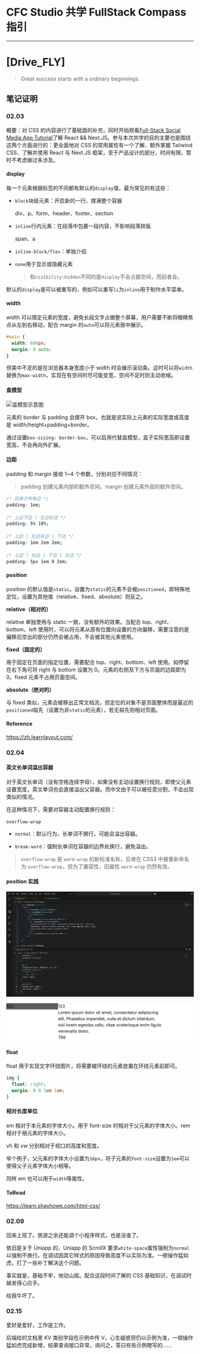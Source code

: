 # CFC Studio 共学 FullStack Compass 指引

---

# [Drive_FLY]

> Great success starts with a ordinary beginnings.

## 笔记证明

<!-- Content_START -->

### 02.03

概要：对 CSS 的内容进行了基础面的补充，同时开始观看[Full-Stack Social Media App Tutorial](https://www.youtube.com/watch?v=o080tU3sd0k)了解 React && Next.JS。参与本次共学的目的主要也是围绕这两个方面进行的：更全面地对 CSS 的常用属性有一个了解、额外掌握 Tailwind CSS、了解并使用 React 与 Next.JS 框架，至于产品设计的部分，时间有限，暂时不考虑做过多涉及。

#### display

每一个元素根据标签的不同都有默认的`display`值，最为常见的有这些：

- `block`块级元素：开启新的一行、撑满整个容器

  div、p、form、header、footer、section

- `inline`行内元素：在段落中包裹一段内容，不影响段落排版

  span、a

- `inline-block/flex`：单独介绍

- `none`用于显示或隐藏元素

  > 和`visibility:hidden`不同的是`display`不会占据空间，而前者会。

默认的`display`是可以被重写的，例如可以重写`li`为`inline`用于制作水平菜单。

#### width

width 可以限定元素的宽度，避免长段文字占据整个屏幕，用户需要不断将眼睛焦点从左到右移动，配合 margin 的`auto`可以将元素居中展示。

```css
#main {
  width: 600px;
  margin: 0 auto;
}
```

但美中不足的是在浏览器本身宽度小于 width 时会展示滚动条。这时可以将`width`替换为`max-width`，实现在有空间时尽可能变宽，空间不足时则主动收缩。

#### 盒模型

![盒模型示意图](https://developer.mozilla.org/zh-CN/docs/Learn_web_development/Core/Styling_basics/Box_model/box-model.png)

元素的 border 与 padding 会撑开 box，也就是说实际上元素的实际宽度或高度是 width/height+padding+border。

通过设置`box-sizing: border-box`，可以启用代替盒模型，盒子实际宽高即设置宽高，不会再向外扩展。

#### 边距

padding 和 margin 接收 1~4 个参数，分别对应不同情况：

> padding 创建元素内部的额外空间，margin 创建元素外部的额外空间。

```css
/* 应用于所有边 */
padding: 1em;

/* 上边下边 | 左边右边 */
padding: 5% 10%;

/* 上边 | 左边右边 | 下边 */
padding: 1em 2em 2em;

/* 上边 | 右边 | 下边 | 左边 */
padding: 5px 1em 0 2em;
```

#### position

position 的默认值是`static`。设置为`static`的元素不会被`positioned`，即特殊地定位，设置为其他值（relative、fixed、absolute）则反之。

**relative（相对的）**

relative 单独使用与 static 一致，没有额外的效果。当配合 top、right、bottom、left 使用时，可以将元素从原有位置向设置的方向偏移，需要注意的是偏移后空出的部分仍然会被占用，不会被其他元素使用。

**fixed（固定的）**

用于固定在页面的指定位置，需要配合 top、right、bottom、left 使用。如停留在右下角可将 right 与 bottom 设置为 0。元素的右侧及下方与页面的边距即为 0。fixed 元素不占用页面空间。

**absolute（绝对的）**

与 fixed 类似，元素会被移出正常文档流，但定位的对象不是页面整体而是最近的`positioned`祖先（设置为非`static`的元素），若无祖先则相对页面。

#### Reference

https://zh.learnlayout.com/

### 02.04

#### 英文长单词溢出容器

对于英文长单词（没有空格连续字母），如果没有主动设置换行规则，即使父元素设置宽度，英文单词也会直接溢出父容器。而中文由于可以被任意分割，不会出现类似的情况。

在这种情况下，需要对容器主动配置换行规则：

`overflow-wrap`

- `normal`：默认行为，长单词不换行，可能会溢出容器。

- `break-word`：强制长单词在容器的边界处换行，避免溢出。

> `overflow-wrap` 是 `word-wrap` 的新标准名称，后者在 CSS3 中被重新命名为 `overflow-wrap`，但为了兼容性，旧属性 `word-wrap` 仍然有效。

#### position 实践

![position-code](images\DriveFLY\position-code.png)

![position-preview](images\DriveFLY\position-preview.png)

#### float

float 用于实现文字环绕图片，将需要被环绕的元素放置在环绕元素前即可。

```css
img {
  float: right;
  margin: 0 0 1em 1em;
}
```

#### 相对长度单位

em 相对于本元素的字体大小。用于 font-size 时相对于父元素的字体大小。rem 相对于根元素的字体大小。

vh 和 vw 分别相对于视口的高度和宽度。

举个例子，父元素的字体大小设置为`16px`，将子元素的`font-size`设置为`1em`可以使得父子元素字体大小相等。

同样 em 也可以用于`width`等属性。

#### ToRead

https://learn.shayhowe.com/html-css/

### 02.09

回来上班了。旅游之余还能调个小程序样式，也是没谁了。

依旧是关于 Uniapp 的，Uniapp 的 ScrollX 要求`white-space`属性强制为`normal`以强制不换行。在调试因其它样式的原因导致高度不以实际为准。一顿操作猛如虎，打了一些补丁解决这个问题。

事实就是，基础不牢，地动山摇。配合这段时间了解的 CSS 基础知识，在调试时越发得心应手。

给我牛坏了。

### 02.15

爱好是爱好，工作是工作。

后端给的文档里 KV 类别字段在示例中传 V，心生疑惑但仍以示例为准，一顿操作猛如虎完成新增，结果查询接口异常，询问之，答曰有些示例瞎写的……

<!-- Content_END -->
